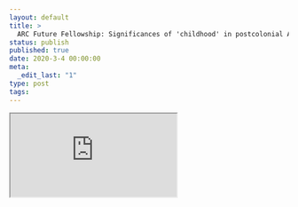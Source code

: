 ```yaml
---
layout: default
title: >
  ARC Future Fellowship: Significances of 'childhood' in postcolonial Australia
status: publish
published: true
date: 2020-3-4 00:00:00
meta:
  _edit_last: "1"
type: post
tags:
---
```

<div  id="qrcode"></div>
<div>
<iframe src="https://researchers.mq.edu.au/en/projects/arc-future-fellowship-significances-of-childhood-in-postcolonial-">
</iframe>
</div>

<script type="text/javascript" src="{site.baseurl}/js/qr/qrcode.js"></script>
<script type="text/javascript">
new QRCode(document.getElementById("qrcode"), "https://researchers.mq.edu.au/en/projects/arc-future-fellowship-significances-of-childhood-in-postcolonial-");
</script>
        